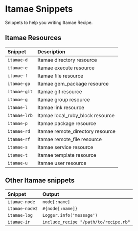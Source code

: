 # Itamae Snippets

Snippets to help you writing Itamae Recipe.

## Itamae Resources

| Snippet | Description |
|:-|:-|
| `itamae-d`   | Itamae directory resource |
| `itamae-e`   | Itamae execute  resource |
| `itamae-f`   | Itamae file resource |
| `itamae-gp`  | Itamae gem_package resource |
| `itamae-git` | Itamae git resource |
| `itamae-g`   | Itamae group resource |
| `itamae-l`   | Itamae link resource |
| `itamae-lrb` | Itamae local_ruby_block resource |
| `itamae-p`   | Itamae package resource |
| `itamae-rd`  | Itamae remote_directory resource |
| `itamae-rf`  | Itamae remote_file resource |
| `itamae-s`   | Itamae service resource |
| `itamae-t`   | Itamae template resource |
| `itamae-u`   | Itamae user resource |


## Other Itamae snippets

| Snippet | Output |
|:-|:-|
| `itamae-node`  | `node[:name]` |
| `itamae-node2` | `#{node[:name]}` |
| `itamae-log`   | `Logger.info('message')` |
| `itamae-ir`    | `include_recipe "/path/to/recipe.rb"` |
